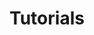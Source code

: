 ---
title: Tutorials
summary: "Things I’ve learned that might serve others, too: a list of tutorials and how-tos."
cover:
    url: d9b97997-d2c8-4d4a-a251-2b9c15a7549a
    attribution: "[Ben White](https://unsplash.com/photos/qDY9ahp0Mto)"
---
